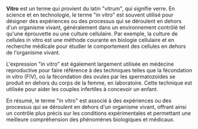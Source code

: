 **Vitro** est un terme qui provient du latin "vitrum", qui signifie verre. En science et en technologie, le terme "in vitro" est souvent utilisé pour désigner des expériences ou des processus qui se déroulent en dehors d'un organisme vivant, généralement dans un environnement contrôlé tel qu'une éprouvette ou une culture cellulaire. Par exemple, la culture de cellules in vitro est une méthode courante en biologie cellulaire et en recherche médicale pour étudier le comportement des cellules en dehors de l'organisme vivant. 

L'expression "in vitro" est également largement utilisée en médecine reproductive pour faire référence à des techniques telles que la fécondation in vitro (FIV), où la fécondation des ovules par les spermatozoïdes se produit en dehors du corps de la femme, en laboratoire. Cette technique est utilisée pour aider les couples infertiles à concevoir un enfant.

En résumé, le terme "in vitro" est associé à des expériences ou des processus qui se déroulent en dehors d'un organisme vivant, offrant ainsi un contrôle plus précis sur les conditions expérimentales et permettant une meilleure compréhension des phénomènes biologiques et médicaux.